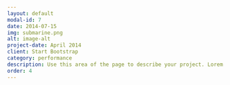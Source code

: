 ```yaml
---
layout: default
modal-id: 7
date: 2014-07-15
img: submarine.png
alt: image-alt
project-date: April 2014
client: Start Bootstrap
category: performance
description: Use this area of the page to describe your project. Lorem ipsum dolor sit amet, consectetur adipisicing elit. Mollitia neque assumenda ipsam nihil, molestias magnam, recusandae quos quis inventore quisquam velit asperiores, vitae? Reprehenderit soluta, eos quod consequuntur itaque. Nam.
order: 4
---
```

